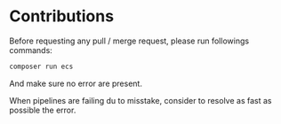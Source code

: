 # Contributions

Before requesting any pull / merge request, please run followings commands:

```bash
composer run ecs
```

And make sure no error are present.

When pipelines are failing du to misstake, consider to resolve as fast as possible the error.